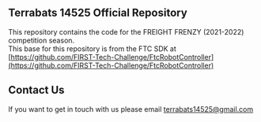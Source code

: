## Terrabats 14525 Official Repository

This repository contains the code for the FREIGHT FRENZY (2021-2022) competition season.  
This base for this repository is from the FTC SDK at [https://github.com/FIRST-Tech-Challenge/FtcRobotController](https://github.com/FIRST-Tech-Challenge/FtcRobotController)

## Contact Us

If you want to get in touch with us please email terrabats14525@gmail.com 
